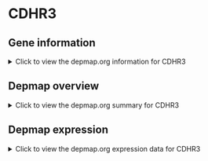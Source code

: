 <h1>CDHR3</h1>

<h2>Gene information</h2>
<details>
  <summary>Click to view the depmap.org information for CDHR3</summary>
  <iframe src="https://depmap.org/portal/gene/CDHR3?tab=about" style="border:none;width:100%;height:800px"></iframe>
</details>

<h2>Depmap overview</h2>
<details>
  <summary>Click to view the depmap.org summary for CDHR3</summary>
  <iframe src="https://depmap.org/portal/gene/CDHR3?tab=overview" style="border:none;width:100%;height:800px"></iframe>
</details>

<h2>Depmap expression</h2>
<details>
  <summary>Click to view the depmap.org expression data for CDHR3</summary>
  <iframe src="https://depmap.org/portal/gene/CDHR3?tab=characterization" style="border:none;width:100%;height:800px"></iframe>
</details>


<!--
<h2>Reactome Pathway diagram</h2>
PNAME
-->


